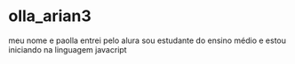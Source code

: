 # olla_arian3
meu nome e paolla
entrei pelo alura
sou estudante do ensino médio 
e estou iniciando na linguagem javacript
